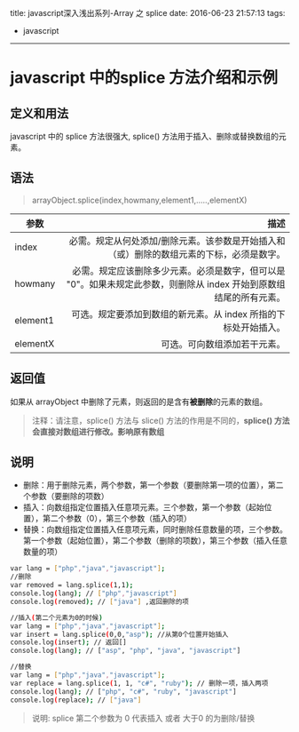 title: javascript深入浅出系列-Array 之 splice
date: 2016-06-23 21:57:13
tags:
  - javascript
---

# javascript 中的splice 方法介绍和示例

## 定义和用法

javascript 中的 splice 方法很强大, splice() 方法用于插入、删除或替换数组的元素。

## 语法

> arrayObject.splice(index,howmany,element1,.....,elementX)

| 参数        | 描述   |
| --------   | -----:  |
| index     | 必需。规定从何处添加/删除元素。该参数是开始插入和（或）删除的数组元素的下标，必须是数字。 |
| howmany        |   必需。规定应该删除多少元素。必须是数字，但可以是 "0"。如果未规定此参数，则删除从 index 开始到原数组结尾的所有元素。   |
| element1        |    可选。规定要添加到数组的新元素。从 index 所指的下标处开始插入。    |
| elementX        |    可选。可向数组添加若干元素。   |

## 返回值

如果从 arrayObject 中删除了元素，则返回的是含有**被删除**的元素的数组。

> 注释：请注意，splice() 方法与 slice() 方法的作用是不同的，**splice() 方法会直接对数组进行修改。影响原有数组** 

## 说明

* 删除：用于删除元素，两个参数，第一个参数（要删除第一项的位置），第二个参数（要删除的项数）
* 插入：向数组指定位置插入任意项元素。三个参数，第一个参数（起始位置），第二个参数（0），第三个参数（插入的项）
* 替换：向数组指定位置插入任意项元素，同时删除任意数量的项，三个参数。第一个参数（起始位置），第二个参数（删除的项数），第三个参数（插入任意数量的项）

``` bash
var lang = ["php","java","javascript"];
//删除
var removed = lang.splice(1,1);
console.log(lang); // ["php","javascript"]
console.log(removed); // ["java"] ,返回删除的项

//插入(第二个元素为0的时候)
var lang = ["php","java","javascript"];
var insert = lang.splice(0,0,"asp"); //从第0个位置开始插入
console.log(insert); // 返回[]
console.log(lang); // ["asp", "php", "java", "javascript"]

//替换
var lang = ["php","java","javascript"];
var replace = lang.splice(1, 1, "c#", "ruby"); // 删除一项，插入两项
console.log(lang); // ["php", "c#", "ruby", "javascript"]
console.log(replace); // ["java"]
```

> 说明: splice 第二个参数为 0 代表插入 或者 大于0 的为删除/替换
